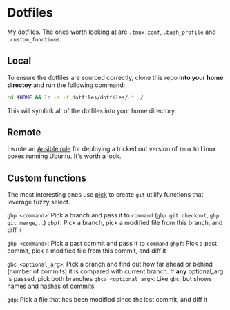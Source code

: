 # Dotfiles

My dotfiles. The ones worth looking at are `.tmux.conf`, `.bash_profile` and `.custom_functions`.

## Local

To ensure the dotfiles are sourced correctly, clone this repo __into your home directoy__ and run the following command:

~~~sh
cd $HOME && ln -s -f dotfiles/dotfiles/.* ./
~~~

This will symlink all of the dotfiles into your home directory.


## Remote

I wrote an [Ansible role](https://github.com/kylebebak/ansible-tmux) for deploying a tricked out version of `tmux` to Linux boxes running Ubuntu. It's worth a look.


## Custom functions

The most interesting ones use [pick](https://github.com/thoughtbot/pick) to create `git` utilify functions that leverage fuzzy select.


`gbp <command>`: Pick a branch and pass it to `command` (`gbp git checkout`, `gbp git merge`, ...)
`gbpf`: Pick a branch, pick a modified file from this branch, and diff it

`ghp <command>`: Pick a past commit and pass it to `command`
`ghpf`: Pick a past commit, pick a modified file from this commit, and diff it

`gbc <optional_arg>`: Pick a branch and find out how far ahead or behind (number of commits) it is compared with current branch. If __any__ optional_arg is passed, pick both branches
`gbca <optional_arg>`: Like `gbc`, but shows names and hashes of commits

`gdp`: Pick a file that has been modified since the last commit, and diff it
